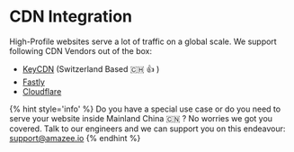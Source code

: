 # CDN Integration

High-Profile websites serve a lot of traffic on a global scale. We support following CDN Vendors out of the box:

- [KeyCDN](http://keycdn.com/) (Switzerland Based  🇨🇭 👍 )
- [Fastly](https://www.fastly.com/)
- [Cloudflare](http://cloudflare.com/)

{% hint style='info' %}
Do you have a special use case or do you need to serve your website inside Mainland China 🇨🇳 ? No worries we got you covered. Talk to our engineers and we can support you on this endeavour: support@amazee.io
{% endhint %}
